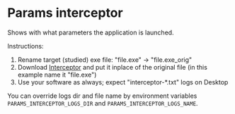 # Params interceptor

Shows with what parameters the application is launched.

Instructions:
1. Rename target (studied) exe file: "file.exe" -> "file.exe_orig"
2. Download [Interceptor](https://github.com/ihor-drachuk/params-interceptor/releases/download/v0.2/interceptor_v0.2.exe) and put it inplace of the original file (in this example name it "file.exe")
3. Use your software as always; expect "interceptor-*.txt" logs on Desktop

You can override logs dir and file name by environment variables `PARAMS_INTERCEPTOR_LOGS_DIR` and `PARAMS_INTERCEPTOR_LOGS_NAME`.
